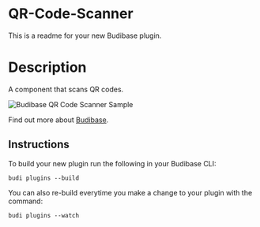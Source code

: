 # QR-Code-Scanner
This is a readme for your new Budibase plugin.

# Description
A component that scans QR codes.

![Budibase QR Code Scanner Sample](https://github.com/chungchunwang/Budibase-QR-Code-Scanner/blob/0789bd49723bef58f673086af4ae88d702397f4c/assets/Budibase%20QR%20Code%20Scanner%20Plugin%20Demo%20GIF.gif)


Find out more about [Budibase](https://github.com/Budibase/budibase).

## Instructions

To build your new  plugin run the following in your Budibase CLI:
```
budi plugins --build
```

You can also re-build everytime you make a change to your plugin with the command:
```
budi plugins --watch
```

